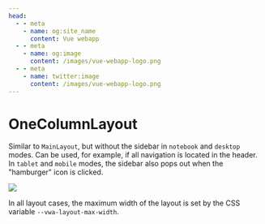 ```yaml
---
head:
  - - meta
    - name: og:site_name
      content: Vue webapp
  - - meta
    - name: og:image
      content: /images/vue-webapp-logo.png
  - - meta
    - name: twitter:image
      content: /images/vue-webapp-logo.png
---
```


# OneColumnLayout

Similar to `MainLayout`, but without the sidebar in `notebook` and `desktop` modes. Can be used, for example, if all navigation is located in the header. In `tablet` and `mobile` modes, the sidebar also pops out when the "hamburger" icon is clicked.

![](/images/vue-webapp/layout-one-column.png)

In all layout cases, the maximum width of the layout is set by the CSS variable `--vwa-layout-max-width`.
